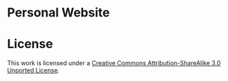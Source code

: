 # Personal Website



# License

This work is licensed under a [Creative Commons Attribution-ShareAlike 3.0 Unported License](http://creativecommons.org/licenses/by-sa/3.0/).




